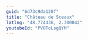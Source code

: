 ```yaml
---
guid: "6d73c9da120f"
title: "Château de Sceaux"
latlng: "48.774436, 2.300042"
youtubeId: "PVOToLsgQYM" 
---
```

